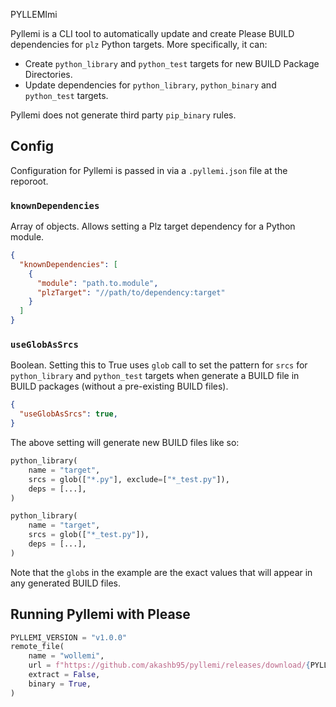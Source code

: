 PYLLEMImi

Pyllemi is a CLI tool to automatically update and create Please BUILD dependencies for `plz` Python targets. More
specifically, it can:
* Create `python_library` and `python_test` targets for new BUILD Package Directories. 
* Update dependencies for `python_library`, `python_binary` and `python_test` targets.

Pyllemi does not generate third party `pip_binary` rules.

## Config

Configuration for Pyllemi is passed in via a `.pyllemi.json` file at the reporoot.

### `knownDependencies`
Array of objects. Allows setting a Plz target dependency for a Python module.

```json
{
  "knownDependencies": [
    {
      "module": "path.to.module",
      "plzTarget": "//path/to/dependency:target"
    }
  ]
}
```

### `useGlobAsSrcs`
Boolean. Setting this to True uses `glob` call to set the pattern for `srcs` for `python_library` and `python_test`
targets when generate a BUILD file in BUILD packages (without a pre-existing BUILD files).

```json
{
  "useGlobAsSrcs": true,
}
```

The above setting will generate new BUILD files like so:
```python
python_library(
    name = "target",
    srcs = glob(["*.py"], exclude=["*_test.py"]),
    deps = [...],
)

python_library(
    name = "target",
    srcs = glob(["*_test.py"]),
    deps = [...],
)
```

Note that the `glob`s in the example are the exact values that will appear in any generated BUILD files.

## Running Pyllemi with Please
```python
PYLLEMI_VERSION = "v1.0.0"
remote_file(
    name = "wollemi",
    url = f"https://github.com/akashb95/pyllemi/releases/download/{PYLLEMI_VERSION}/pyllemi-{PYLLEMI_VERSION}.pex",
    extract = False,
    binary = True,
)
```